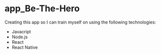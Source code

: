# app_Be-The-Hero

Creating this app so I can train myself on using the following technologies:

- Javacript
- Node.js
- React
- React Native
